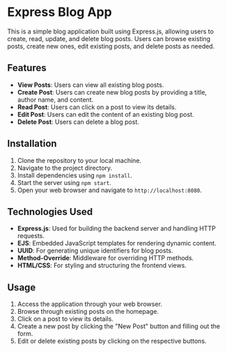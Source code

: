 # Express Blog App

This is a simple blog application built using Express.js, allowing users to create, read, update, and delete blog posts. Users can browse existing posts, create new ones, edit existing posts, and delete posts as needed.

## Features

- **View Posts**: Users can view all existing blog posts.
- **Create Post**: Users can create new blog posts by providing a title, author name, and content.
- **Read Post**: Users can click on a post to view its details.
- **Edit Post**: Users can edit the content of an existing blog post.
- **Delete Post**: Users can delete a blog post.

## Installation

1. Clone the repository to your local machine.
2. Navigate to the project directory.
3. Install dependencies using `npm install`.
4. Start the server using `npm start`.
5. Open your web browser and navigate to `http://localhost:8080`.

## Technologies Used

- **Express.js**: Used for building the backend server and handling HTTP requests.
- **EJS**: Embedded JavaScript templates for rendering dynamic content.
- **UUID**: For generating unique identifiers for blog posts.
- **Method-Override**: Middleware for overriding HTTP methods.
- **HTML/CSS**: For styling and structuring the frontend views.

## Usage

1. Access the application through your web browser.
2. Browse through existing posts on the homepage.
3. Click on a post to view its details.
4. Create a new post by clicking the "New Post" button and filling out the form.
5. Edit or delete existing posts by clicking on the respective buttons.